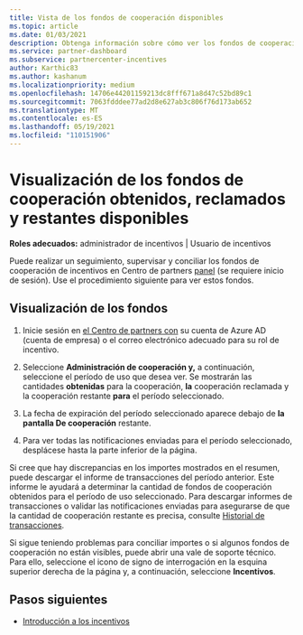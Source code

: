 ```yaml
---
title: Vista de los fondos de cooperación disponibles
ms.topic: article
ms.date: 01/03/2021
description: Obtenga información sobre cómo ver los fondos de cooperación ganados, reclamados y restantes, ver las fechas de expiración y conciliar importes incoherentes.
ms.service: partner-dashboard
ms.subservice: partnercenter-incentives
author: Karthic83
ms.author: kashanum
ms.localizationpriority: medium
ms.openlocfilehash: 14706e44201159213dc8fff671a8d47c52bd89c1
ms.sourcegitcommit: 7063fdddee77ad2d8e627ab3c806f76d173ab652
ms.translationtype: MT
ms.contentlocale: es-ES
ms.lasthandoff: 05/19/2021
ms.locfileid: "110151906"
---
```

# <a name="view-available-earned-claimed-and-remaining-co-op-funds"></a>Visualización de los fondos de cooperación obtenidos, reclamados y restantes disponibles

**Roles adecuados:** administrador de incentivos | Usuario de incentivos

Puede realizar un seguimiento, supervisar y conciliar los fondos de cooperación de incentivos en Centro de partners [panel](https://partner.microsoft.com/dashboard/) (se requiere inicio de sesión). Use el procedimiento siguiente para ver estos fondos.

## <a name="view-your-funds"></a>Visualización de los fondos

1. Inicie sesión en [el Centro de partners con](https://partner.microsoft.com/dashboard/) su cuenta de Azure AD (cuenta de empresa) o el correo electrónico adecuado para su rol de incentivo.

2. Seleccione **Administración de cooperación y,** a continuación, seleccione el período de uso que desea ver. Se mostrarán las cantidades **obtenidas** para la cooperación, **la** cooperación reclamada y la cooperación restante **para** el período seleccionado.

3. La fecha de expiración del período seleccionado aparece debajo de **la pantalla De cooperación** restante.  

4. Para ver todas las notificaciones enviadas para el período seleccionado, desplácese hasta la parte inferior de la página.

Si cree que hay discrepancias en los importes mostrados en el resumen, puede descargar el informe de transacciones del período anterior. Este informe le ayudará a determinar la cantidad de fondos de cooperación obtenidos para el período de uso seleccionado. Para descargar informes de transacciones o validar las notificaciones enviadas para asegurarse de que la cantidad de cooperación restante es precisa, consulte [Historial de transacciones](./payout-statement.md#transaction-history).

Si sigue teniendo problemas para conciliar importes o si algunos fondos de cooperación no están visibles, puede abrir una vale de soporte técnico. Para ello, seleccione el icono de signo de interrogación en la esquina superior derecha de la página y, a continuación, seleccione **Incentivos**.

## <a name="next-steps"></a>Pasos siguientes

- [Introducción a los incentivos](incentives-get-started-intro.md)